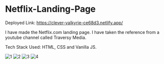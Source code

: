 # Netflix-Landing-Page

Deployed Link: https://clever-valkyrie-ce68d3.netlify.app/

I have made the Netflix.com landing page. I have taken the reference from a youtube channel called Traversy Media.

Tech Stack Used: HTML, CSS and Vanilla JS.

![1](https://user-images.githubusercontent.com/32005723/180942517-02687d08-a4ae-4722-9c49-c72b1696345a.png)
![2](https://user-images.githubusercontent.com/32005723/180942524-6b5c29ad-688f-4271-acac-a6542774e94e.png)
![3](https://user-images.githubusercontent.com/32005723/180942530-9fd24457-214b-4a2d-82c8-2b8d6c982240.png)
![4](https://user-images.githubusercontent.com/32005723/180942536-8d95005d-4ea8-403f-a33a-02659fbf4e70.png)
